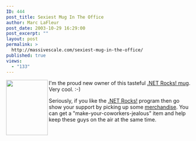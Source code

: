 ```yaml
---
ID: 444
post_title: Sexiest Mug In The Office
author: Marc LaFleur
post_date: 2003-10-29 16:29:00
post_excerpt: ""
layout: post
permalink: >
  http://massivescale.com/sexiest-mug-in-the-office/
published: true
views:
  - "133"
---
```

<P><IMG height=150 src="http://www.franklins.net/travelmug.jpg" width=113 align=left border=0>I'm the proud new owner of this tasteful <A href="http://www.cafeshops.com/dotnetrocks.7728336" target=_blank>.NET Rocks! mug</A>. Very cool. :-)</P>
<P>Seriously, if you like the <A href="http://www.franklins.net/dotnetrocks.asp" target=_blank>.NET Rocks!</A> program then go show your support by picking up some <A href="http://www.cafeshops.com/dotnetrocks" target=_blank>merchandise</A>. You can get a "make-your-coworkers-jealous" item and help keep these guys on the air at the same time.</P>
<P>&nbsp;</P>
<P>&nbsp;</P>
<P>&nbsp;</P>